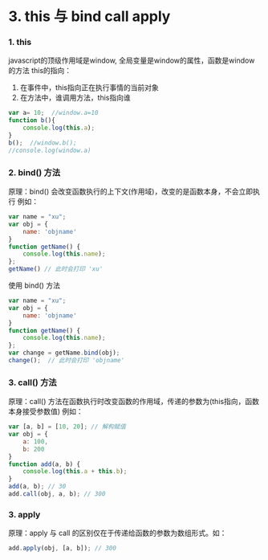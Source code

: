 # 3. this 与 bind call apply
### 1. this
javascript的顶级作用域是window, 全局变量是window的属性，函数是window的方法 
this的指向：
1. 在事件中，this指向正在执行事情的当前对象
2. 在方法中，谁调用方法，this指向谁
```js
var a= 10;  //window.a=10
function b(){
    console.log(this.a);
}
b();  //window.b();
//console.log(window.a)
```
### 2. bind() 方法
原理：bind() 会改变函数执行的上下文(作用域)，改变的是函数本身，不会立即执行
例如：
```js
var name = "xu";
var obj = {
    name: 'objname'
}
function getName() {
    console.log(this.name);
};
getName() // 此时会打印 'xu'
```
使用 bind() 方法
```js
var name = "xu";
var obj = {
    name: 'objname'
}
function getName() {
    console.log(this.name);
};
var change = getName.bind(obj);
change();  // 此时会打印 'objname'
```

### 3. call() 方法
原理：call() 方法在函数执行时改变函数的作用域，传递的参数为(this指向，函数本身接受参数值)
例如：
```js
var [a, b] = [10, 20]; // 解构赋值
var obj = {
    a: 100,
    b: 200
}
function add(a, b) {
    console.log(this.a + this.b);
}
add(a, b); // 30
add.call(obj, a, b); // 300
```
### 3. apply
原理：apply 与 call 的区别仅在于传递给函数的参数为数组形式。如：
```js
add.apply(obj, [a, b]); // 300
```